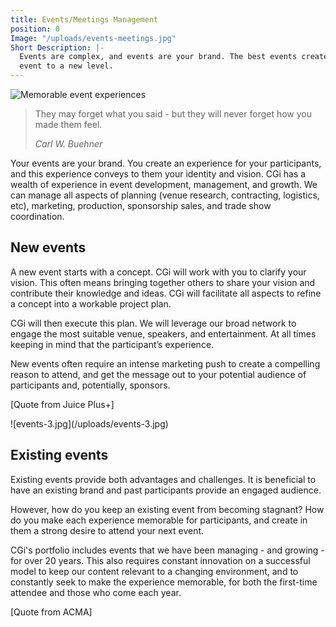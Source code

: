 ```yaml
---
title: Events/Meetings Management
position: 0
Image: "/uploads/events-meetings.jpg"
Short Description: |-
  Events are complex, and events are your brand. The best events create a memorable experience and make participants want to come back. CGi can build events from a raw concept or evolve your existing
  event to a new level.
---
```


<div class="row my-4">
  <div class="col-md-6">
    <img src="/uploads/events-2.jpg" alt="Memorable event experiences" />
  </div>
  <div class="col-md-6">
    <blockquote class="blockquote text-center">
      <p class="mb-0">They may forget what you said - but they will never forget how you made them feel.</p>
      <footer class="blockquote-footer"><cite title="Source Title">Carl W. Buehner</cite></footer>
    </blockquote>
    <p>
      Your events are your brand. You create an experience for your participants, and this experience conveys
      to them your identity and vision.
      CGi has a wealth of experience in event development, management, and growth.
      We can manage all aspects of planning (venue research, contracting, logistics, etc), marketing,
      production, sponsorship sales, and trade show coordination.
    </p>
  </div>
</div>

## New events

<div class="row my-4">
  <div class="col-md-6">

A new event starts with a concept. CGi will work with you to clarify your vision. This often means
bringing together others to share your vision and contribute their knowledge and ideas. CGi will
facilitate all aspects to refine a concept into a workable project plan.

CGi will then execute this plan. We will leverage our broad network to engage the most suitable venue,
speakers, and entertainment. At all times keeping in mind that the participant’s experience.

New events often require an intense marketing push to create a compelling reason to attend, and get
the message out to your potential audience of participants and, potentially, sponsors.

[Quote from Juice Plus+]
</div>
<div class="col-md-6">
![events-3.jpg](/uploads/events-3.jpg)
</div>
</div>


## Existing events
<div class="row">
<div class="col-md-6">

Existing events provide both advantages and challenges. It is beneficial to have an existing brand and
past participants provide an engaged audience.

However, how do you keep an existing event from becoming stagnant? How do you make each
experience memorable for participants, and create in them a strong desire to attend your next event.

CGi's portfolio includes events that we have been managing - and growing - for over 20 years. This also
requires constant innovation on a successful model to keep our content relevant to a changing
environment, and to constantly seek to make the experience memorable, for both the first-time
attendee and those who come each year.

[Quote from ACMA]

</div>
<div class="col-md-6">

</div>
</div>
</html>

